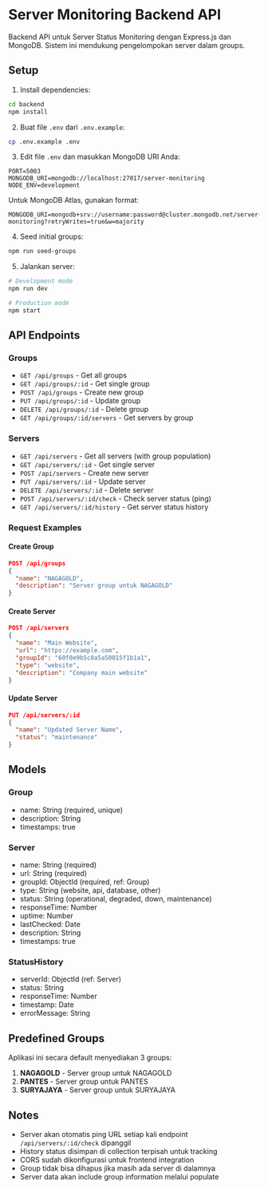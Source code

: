 # Server Monitoring Backend API

Backend API untuk Server Status Monitoring dengan Express.js dan MongoDB. Sistem ini mendukung pengelompokan server dalam groups.

## Setup

1. Install dependencies:
```bash
cd backend
npm install
```

2. Buat file `.env` dari `.env.example`:
```bash
cp .env.example .env
```

3. Edit file `.env` dan masukkan MongoDB URI Anda:
```
PORT=5003
MONGODB_URI=mongodb://localhost:27017/server-monitoring
NODE_ENV=development
```

Untuk MongoDB Atlas, gunakan format:
```
MONGODB_URI=mongodb+srv://username:password@cluster.mongodb.net/server-monitoring?retryWrites=true&w=majority
```

4. Seed initial groups:
```bash
npm run seed-groups
```

5. Jalankan server:
```bash
# Development mode
npm run dev

# Production mode
npm start
```

## API Endpoints

### Groups

- `GET /api/groups` - Get all groups
- `GET /api/groups/:id` - Get single group
- `POST /api/groups` - Create new group
- `PUT /api/groups/:id` - Update group
- `DELETE /api/groups/:id` - Delete group
- `GET /api/groups/:id/servers` - Get servers by group

### Servers

- `GET /api/servers` - Get all servers (with group population)
- `GET /api/servers/:id` - Get single server
- `POST /api/servers` - Create new server
- `PUT /api/servers/:id` - Update server
- `DELETE /api/servers/:id` - Delete server
- `POST /api/servers/:id/check` - Check server status (ping)
- `GET /api/servers/:id/history` - Get server status history

### Request Examples

#### Create Group
```json
POST /api/groups
{
  "name": "NAGAGOLD",
  "description": "Server group untuk NAGAGOLD"
}
```

#### Create Server
```json
POST /api/servers
{
  "name": "Main Website",
  "url": "https://example.com",
  "groupId": "60f0e9b5c8a5a50015f1b1a1",
  "type": "website",
  "description": "Company main website"
}
```

#### Update Server
```json
PUT /api/servers/:id
{
  "name": "Updated Server Name",
  "status": "maintenance"
}
```

## Models

### Group
- name: String (required, unique)
- description: String
- timestamps: true

### Server
- name: String (required)
- url: String (required)
- groupId: ObjectId (required, ref: Group)
- type: String (website, api, database, other)
- status: String (operational, degraded, down, maintenance)
- responseTime: Number
- uptime: Number
- lastChecked: Date
- description: String
- timestamps: true

### StatusHistory
- serverId: ObjectId (ref: Server)
- status: String
- responseTime: Number
- timestamp: Date
- errorMessage: String

## Predefined Groups

Aplikasi ini secara default menyediakan 3 groups:
1. **NAGAGOLD** - Server group untuk NAGAGOLD
2. **PANTES** - Server group untuk PANTES  
3. **SURYAJAYA** - Server group untuk SURYAJAYA

## Notes

- Server akan otomatis ping URL setiap kali endpoint `/api/servers/:id/check` dipanggil
- History status disimpan di collection terpisah untuk tracking
- CORS sudah dikonfigurasi untuk frontend integration
- Group tidak bisa dihapus jika masih ada server di dalamnya
- Server data akan include group information melalui populate
